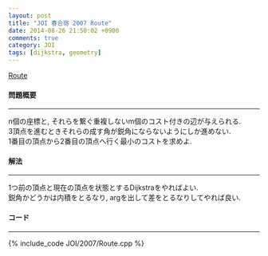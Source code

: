 ```yaml
---
layout: post
title: "JOI 春合宿 2007 Route"
date: 2014-08-26 21:50:02 +0900
comments: true
category: JOI
tags: [dijkstra, geometry]
---
```


[Route](http://joisc2007.contest.atcoder.jp/tasks/joisc2007_route)

#### 問題概要

****

n個の座標と, それらを繋ぐ重複しないm個のコスト付きの辺が与えられる.   
3頂点を進むときそれらの成す角が鋭角にならないようにしか進めない.  
1番目の頂点から2番目の頂点へ行く最小のコストを求めよ.

#### 解法

****

1つ前の頂点と現在の頂点を状態とするDijkstraをやればよい.  
鋭角かどうかは内積をとるなり, argを出して差をとるなりしてやれば良い.

#### コード

****

{% include_code JOI/2007/Route.cpp %}
